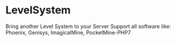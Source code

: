 # LevelSystem
Bring another Level System to your Server
Support all software like: Phoenix, Genisys, ImagicalMine, PocketMine-PHP7

